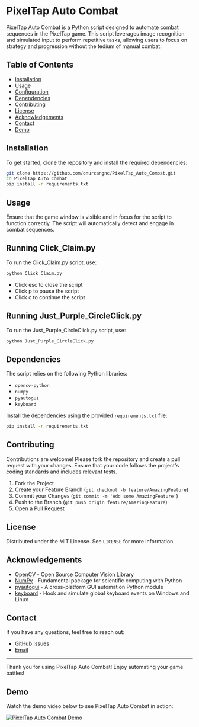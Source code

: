 # PixelTap Auto Combat

PixelTap Auto Combat is a Python script designed to automate combat sequences in the PixelTap game. This script leverages image recognition and simulated input to perform repetitive tasks, allowing users to focus on strategy and progression without the tedium of manual combat.

## Table of Contents
- [Installation](#installation)
- [Usage](#usage)
- [Configuration](#configuration)
- [Dependencies](#dependencies)
- [Contributing](#contributing)
- [License](#license)
- [Acknowledgements](#acknowledgements)
- [Contact](#contact)
- [Demo](#demo)

## Installation

To get started, clone the repository and install the required dependencies:

```sh
git clone https://github.com/onurcangnc/PixelTap_Auto_Combat.git
cd PixelTap_Auto_Combat
pip install -r requirements.txt

```


## Usage

Ensure that the game window is visible and in focus for the script to function correctly. The script will automatically detect and engage in combat sequences.

## Running Click_Claim.py

To run the Click_Claim.py script, use:

```sh
python Click_Claim.py
```

- Click esc to close the script
- Click p to pause the script
- Click c to continue the script

## Running Just_Purple_CircleClick.py

To run the Just_Purple_CircleClick.py script, use:

```sh
python Just_Purple_CircleClick.py
```


## Dependencies

The script relies on the following Python libraries:

- `opencv-python`
- `numpy`
- `pyautogui`
- `keyboard`

Install the dependencies using the provided `requirements.txt` file:

```sh
pip install -r requirements.txt
```


## Contributing

Contributions are welcome! Please fork the repository and create a pull request with your changes. Ensure that your code follows the project's coding standards and includes relevant tests.

1. Fork the Project
2. Create your Feature Branch (`git checkout -b feature/AmazingFeature`)
3. Commit your Changes (`git commit -m 'Add some AmazingFeature'`)
4. Push to the Branch (`git push origin feature/AmazingFeature`)
5. Open a Pull Request


## License

Distributed under the MIT License. See `LICENSE` for more information.


## Acknowledgements

- [OpenCV](https://opencv.org/) - Open Source Computer Vision Library
- [NumPy](https://numpy.org/) - Fundamental package for scientific computing with Python
- [pyautogui](https://pyautogui.readthedocs.io/) - A cross-platform GUI automation Python module
- [keyboard](https://pypi.org/project/keyboard/) - Hook and simulate global keyboard events on Windows and Linux


## Contact

If you have any questions, feel free to reach out:

- [GitHub Issues](https://github.com/onurcangnc/PixelTap_Auto_Combat/issues)
- [Email](mailto:onurcangencbilkent@gmail.com)

---

Thank you for using PixelTap Auto Combat! Enjoy automating your game battles!


## Demo

Watch the demo video below to see PixelTap Auto Combat in action:

[![PixelTap Auto Combat Demo](https://img.youtube.com/vi/DDgz_zqFVxo/0.jpg)](https://www.youtube.com/watch?v=DDgz_zqFVxo)
